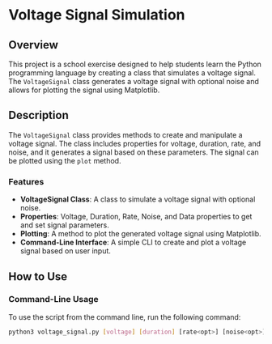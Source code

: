 # Voltage Signal Simulation

## Overview

This project is a school exercise designed to help students learn the Python programming language by creating a class that simulates a voltage signal. The `VoltageSignal` class generates a voltage signal with optional noise and allows for plotting the signal using Matplotlib.

## Description

The `VoltageSignal` class provides methods to create and manipulate a voltage signal. The class includes properties for voltage, duration, rate, and noise, and it generates a signal based on these parameters. The signal can be plotted using the `plot` method.

### Features

- **VoltageSignal Class**: A class to simulate a voltage signal with optional noise.
- **Properties**: Voltage, Duration, Rate, Noise, and Data properties to get and set signal parameters.
- **Plotting**: A method to plot the generated voltage signal using Matplotlib.
- **Command-Line Interface**: A simple CLI to create and plot a voltage signal based on user input.

## How to Use

### Command-Line Usage

To use the script from the command line, run the following command:

```sh
python3 voltage_signal.py [voltage] [duration] [rate<opt>] [noise<opt>]